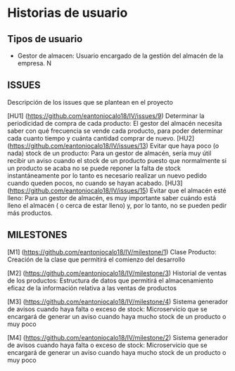 # Historias de usuario 

## Tipos de usuario

- Gestor de almacen: Usuario encargado de la gestión del almacén de la empresa. N


## ISSUES
Descripción de los issues que se plantean en el proyecto

[HU1] (https://github.com/eantoniocalo18/IV/issues/9) Determinar la periodicidad de compra de cada producto: El gestor del almacén necesita saber con qué frecuencia se vende cada producto, para poder determinar cada cuanto tiempo y cuánta cantidad comprar de nuevo.
[HU2] (https://github.com/eantoniocalo18/IV/issues/13) Evitar que haya poco (o nada) stock de un producto: Para un gestor de almacén, sería muy útil recibir un aviso cuando el stock de un producto puesto que normalmente si un producto se acaba no se puede reponer la falta de stock instantáneamente por lo tanto es necesario realizar un nuevo pedido cuando queden pocos, no cuando se hayan acabado.
[HU3] (https://github.com/eantoniocalo18/IV/issues/15) Evitar que el almacén esté lleno: Para un gestor de almacén, es muy importante saber cuándo está lleno el almacén ( o cerca de estar lleno) y, por lo tanto, no se pueden pedir más productos.

## MILESTONES

[M1] (https://github.com/eantoniocalo18/IV/milestone/1) Clase Producto: Creación de la clase que permitirá el comienzo del desarrollo

[M2] (https://github.com/eantoniocalo18/IV/milestone/3) Historial de ventas de los productos: Estructura de datos que permitirá el almacenamiento eficaz de la información relativa a las ventas de productos

[M3] (https://github.com/eantoniocalo18/IV/milestone/4) Sistema generador de avisos cuando haya falta o exceso de stock: Microservicio que se encargará de generar un aviso cuando haya mucho stock de un producto o muy poco

[M4] (https://github.com/eantoniocalo18/IV/milestone/2) Sistema generador de avisos cuando haya falta o exceso de stock: Microservicio que se encargará de generar un aviso cuando haya mucho stock de un producto o muy poco
